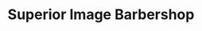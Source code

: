 ---
title: "Superior Image Barbershop"
url: /melrose/superior-image-barbershop/
shop: hairdresser
---